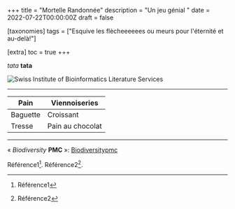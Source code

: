 +++
title = "Mortelle Randonnée"
description = "Un jeu génial "
date = 2022-07-22T00:00:00Z
draft = false

[taxonomies]
tags = ["Esquive les flècheeeeees ou meurs pour l'éternité et au-delà!"]

[extra]
toc = true
+++

*tata*
**tata**

![Swiss Institute of Bioinformatics Literature Services](https://biodiversitypmc.sibils.org/img/logo_banner.7ff68d4d.png "Swiss Institute of Bioinformatics Literature Services")

----
| Pain |Viennoiseries |
|------|------|
|Baguette| Croissant|
|Tresse| Pain au chocolat|
----

« *Biodiversity* **PMC** »: [Biodiversitypmc](/"https://biodiversitypmc.sibils.org/") 

Référence1[^1].
Référence2[^2].

[^1]: Référence1
[^2]: Référence2

